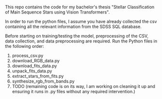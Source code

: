 This repo contains the code for my bachelor's thesis "Stellar Classification of Main Sequence Stars using Vision Transformers". 

In order to run the python files, I assume you have already collected the csv containing all the relevant information from the SDSS SQL database.

Before starting on training/testing the model, preprocessing of the CSV, data collection, and data preprocessing are required. Run the Python files in the following order:
1. process_csv.py
2. download_RGB_data.py
3. download_fits_data.py
4. unpack_fits_data.py
5. extract_stars_from_fits.py
6. synthesize_rgb_from_bands.py
7. TODO (remaining code is on its way, I am working on cleaning it up and ensuring it runs in .py files without any required intervention.)
